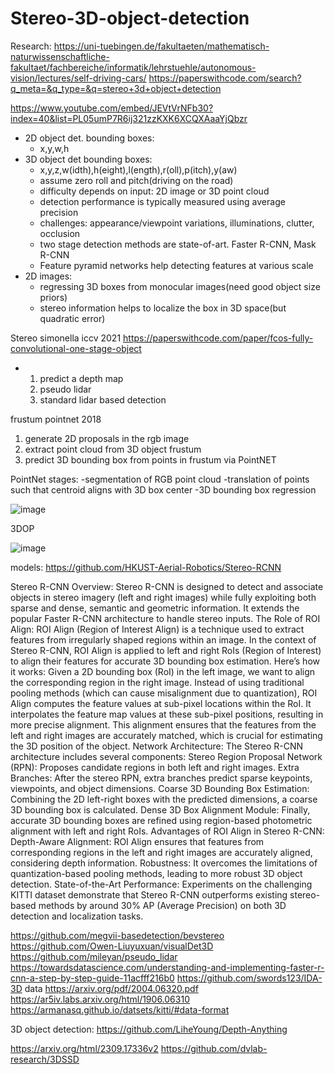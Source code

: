 # Stereo-3D-object-detection

Research:
https://uni-tuebingen.de/fakultaeten/mathematisch-naturwissenschaftliche-fakultaet/fachbereiche/informatik/lehrstuehle/autonomous-vision/lectures/self-driving-cars/
https://paperswithcode.com/search?q_meta=&q_type=&q=stereo+3d+object+detection

https://www.youtube.com/embed/JEVtVrNFb30?index=40&list=PL05umP7R6ij321zzKXK6XCQXAaaYjQbzr
- 2D object det. bounding boxes: 
  - x,y,w,h
- 3D object det bounding boxes:
  - x,y,z,w(idth),h(eight),l(ength),r(oll),p(itch),y(aw)
  - assume zero roll and pitch(driving on the road)
  - difficulty depends on input: 2D image or 3D point cloud
  - detection performance is typically measured using average precision
  - challenges: appearance/viewpoint variations, illuminations, clutter, occlusion
  - two stage detection methods are state-of-art. Faster R-CNN, Mask R-CNN
  - Feature pyramid networks help detecting features at various scale
- 2D images:
  - regressing 3D boxes from monocular images(need good object size priors)
  - stereo information helps to localize the box in 3D space(but quadratic error)

Stereo
simonella iccv 2021
https://paperswithcode.com/paper/fcos-fully-convolutional-one-stage-object
  - 1. predict a depth map
    2. pseudo lidar
    3. standard lidar based detection
       
frustum pointnet 2018
  1. generate 2D proposals in the rgb image
  2. extract point cloud from 3D object frustum
  3. predict 3D bounding box from points in frustum via PointNET

PointNet stages:
  -segmentation of RGB point cloud
  -translation of points such that centroid aligns with 3D box center
  -3D bounding box regression

![image](https://github.com/hajni77/Stereo-3D-object-detection/assets/78812524/60f08378-97b0-4ab5-8a7d-2c0cc2d47d2c)

3DOP

![image](https://github.com/hajni77/Stereo-3D-object-detection/assets/78812524/a6067e1a-3efb-4fa2-8ce0-84094f75abc4)

models:
https://github.com/HKUST-Aerial-Robotics/Stereo-RCNN

Stereo R-CNN Overview:
Stereo R-CNN is designed to detect and associate objects in stereo imagery (left and right images) while fully exploiting both sparse and dense, semantic and geometric information.
It extends the popular Faster R-CNN architecture to handle stereo inputs.
The Role of ROI Align:
ROI Align (Region of Interest Align) is a technique used to extract features from irregularly shaped regions within an image.
In the context of Stereo R-CNN, ROI Align is applied to left and right RoIs (Region of Interest) to align their features for accurate 3D bounding box estimation.
Here’s how it works:
Given a 2D bounding box (RoI) in the left image, we want to align the corresponding region in the right image.
Instead of using traditional pooling methods (which can cause misalignment due to quantization), ROI Align computes the feature values at sub-pixel locations within the RoI.
It interpolates the feature map values at these sub-pixel positions, resulting in more precise alignment.
This alignment ensures that the features from the left and right images are accurately matched, which is crucial for estimating the 3D position of the object.
Network Architecture:
The Stereo R-CNN architecture includes several components:
Stereo Region Proposal Network (RPN): Proposes candidate regions in both left and right images.
Extra Branches: After the stereo RPN, extra branches predict sparse keypoints, viewpoints, and object dimensions.
Coarse 3D Bounding Box Estimation: Combining the 2D left-right boxes with the predicted dimensions, a coarse 3D bounding box is calculated.
Dense 3D Box Alignment Module: Finally, accurate 3D bounding boxes are refined using region-based photometric alignment with left and right RoIs.
Advantages of ROI Align in Stereo R-CNN:
Depth-Aware Alignment: ROI Align ensures that features from corresponding regions in the left and right images are accurately aligned, considering depth information.
Robustness: It overcomes the limitations of quantization-based pooling methods, leading to more robust 3D object detection.
State-of-the-Art Performance: Experiments on the challenging KITTI dataset demonstrate that Stereo R-CNN outperforms existing stereo-based methods by around 30% AP (Average Precision) on both 3D detection and localization tasks.



https://github.com/megvii-basedetection/bevstereo
https://github.com/Owen-Liuyuxuan/visualDet3D
https://github.com/mileyan/pseudo_lidar
https://towardsdatascience.com/understanding-and-implementing-faster-r-cnn-a-step-by-step-guide-11acfff216b0
https://github.com/swords123/IDA-3D
data
https://arxiv.org/pdf/2004.06320.pdf
https://ar5iv.labs.arxiv.org/html/1906.06310
https://armanasq.github.io/datsets/kitti/#data-format

3D object detection:
https://github.com/LiheYoung/Depth-Anything


https://arxiv.org/html/2309.17336v2
https://github.com/dvlab-research/3DSSD

